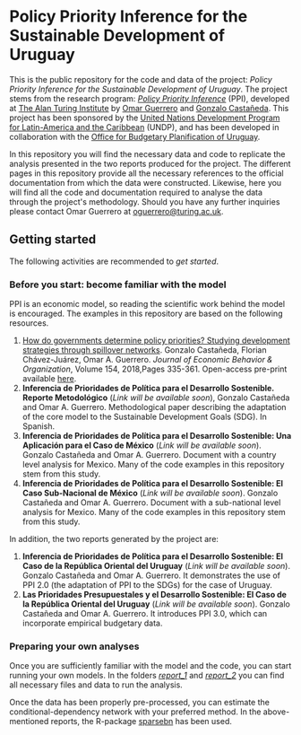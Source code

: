 # Policy Priority Inference for the Sustainable Development of Uruguay

This is the public repository for the code and data of the project: *Policy Priority Inference for the Sustainable Development of Uruguay*. The project stems from the research program: [*Policy Priority Inference*](https://www.turing.ac.uk/research/research-projects/policy-priority-inference) (PPI), developed at [The Alan Turing Institute](https://www.turing.ac.uk) by [Omar Guerrero](https://oguerr.com) and [Gonzalo Castañeda](https://www.cide.edu/nosotros/comunidad/profesores/perfil/?id=25). This project has been sponsored by the [United Nations Development Program for Latin-America and the Caribbean](http://www.latinamerica.undp.org/) (UNDP), and has been developed in collaboration with the [Office for Budgetary Planification of Uruguay](https://www.opp.gub.uy/).

In this repository you will find the necessary data and code to replicate the analysis presented in the two reports produced for the project. The different pages in this repository provide all the necessary references to the official documentation from which the data were constructed. Likewise, here you will find all the code and documentation required to analyse the data through the project's methodology. Should you have any further inquiries please contact Omar Guerrero at oguerrero@turing.ac.uk.


## Getting started
The following activities are recommended to *get started*. 

### Before you start: become familiar with the model
PPI is an economic model, so reading the scientific work behind the model is encouraged. The examples in this repository are based on the following resources.

1. [How do governments determine policy priorities? Studying development strategies through spillover networks](http://www.sciencedirect.com/science/article/pii/S0167268118302026). Gonzalo Castañeda, Florian Chávez-Juárez, Omar A. Guerrero. *Journal of Economic Behavior & Organization*, Volume 154, 2018,Pages 335-361. Open-access pre-print available [here](https://arxiv.org/abs/1902.00432). 
2. **Inferencia de Prioridades de Política para el Desarrollo Sostenible. Reporte Metodológico** (*Link will be available soon*), Gonzalo Castañeda and Omar A. Guerrero. Methodological paper describing the adaptation of the core model to the Sustainable Development Goals (SDG). In Spanish. 
3. **Inferencia de Prioridades de Política para el Desarrollo Sostenible: Una Aplicación para el Caso de México** (*Link will be available soon*). Gonzalo Castañeda and Omar A. Guerrero. Document with a country level analysis for Mexico. Many of the code examples in this repository stem from this study. 
4. **Inferencia de Prioridades de Política para el Desarrollo Sostenible: El Caso Sub-Nacional de México** (*Link will be available soon*). Gonzalo Castañeda and Omar A. Guerrero. Document with a sub-national level analysis for Mexico. Many of the code examples in this repository stem from this study.

In addition, the two reports generated by the project are:

1. **Inferencia de Prioridades de Política para el Desarrollo Sostenible: El Caso de la República Oriental del Uruguay** (*Link will be available soon*). Gonzalo Castañeda and Omar A. Guerrero. It demonstrates the use of PPI 2.0 (the adaptation of PPI to the SDGs) for the case of Uruguay. 
2. **Las Prioridades Presupuestales y el Desarrollo Sostenible: El Caso de la República Oriental del Uruguay** (*Link will be available soon*). Gonzalo Castañeda and Omar A. Guerrero. It introduces PPI 3.0, which can incorporate empirical budgetary data. 



### Preparing your own analyses

Once you are sufficiently familiar with the model and the code, you can start running your own models.
In the folders *[report_1](/report_1)* and *[report_2](/report_2)* you can find all necessary files and data to run the analysis. 

Once the data has been properly pre-processed, you can estimate the conditional-dependency network with your preferred method.
In the above-mentioned reports, the R-package [sparsebn](https://cran.r-project.org/web/packages/sparsebn/index.html) has been used. 


